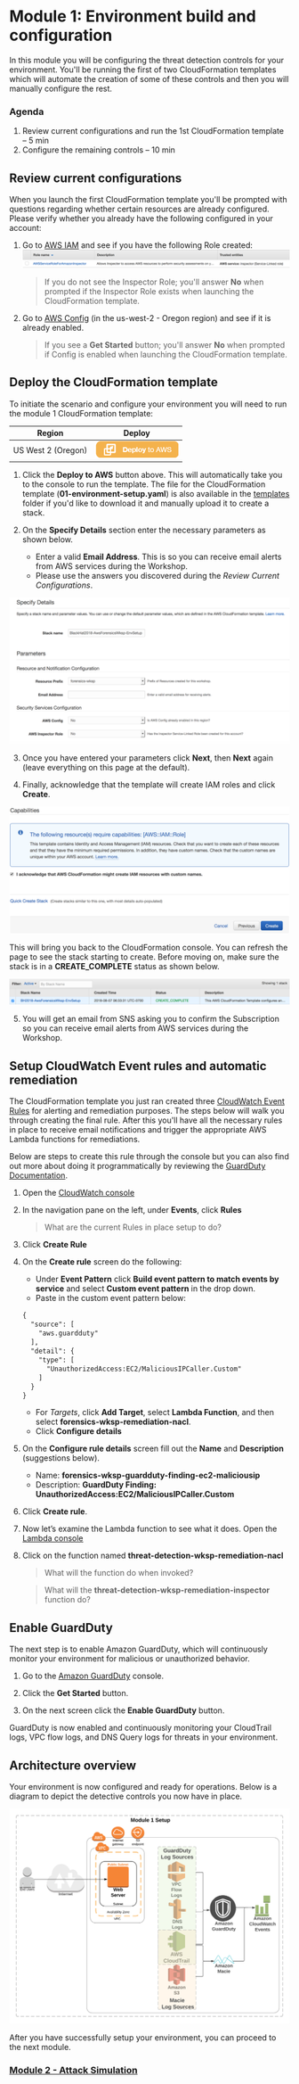 # Module 1: Environment build and configuration

In this module you will be configuring the threat detection controls for your environment.  You'll be running the first of two CloudFormation templates which will automate the creation of some of these controls and then you will manually configure the rest.

### Agenda

1.	Review current configurations and run the 1st CloudFormation template – 5 min
2.	Configure the remaining controls – 10 min

## Review current configurations

When you launch the first CloudFormation template you'll be prompted with questions regarding whether certain resources are already configured.  Please verify whether you already have the following configured in your account:

1.	Go to [AWS IAM](https://console.aws.amazon.com/iam/home?region=us-west-2#/roles) and see if you have the following Role created:
	![Roles](../images/01-current-roles.png)

  	> If you do not see the Inspector Role; you'll answer **No** when prompted if the Inspector Role exists when launching the CloudFormation template.

2.	Go to <a href="https://us-west-2.console.aws.amazon.com/config/home?region=us-west-2" target="_blank">AWS Config</a> (in the us-west-2 - Oregon region) and see if it is already enabled.
  
  	> If you see a **Get Started** button; you'll answer **No** when prompted if Config is enabled when launching the CloudFormation template.

## Deploy the CloudFormation template

To initiate the scenario and configure your environment you will need to run the module 1 CloudFormation template: 

Region| Deploy
------|-----
US West 2 (Oregon) | [![Deploy Module 1 in us-west-2](../images/deploy-to-aws.png)](https://console.aws.amazon.com/cloudformation/home?region=us-west-2#/stacks/new?stackName=BH2018-AwsForensicsWksp-EnvSetup&templateURL=https://s3-us-west-2.amazonaws.com/blackhat-vegas-2018-aws-forensics-wksp/01-environment-setup.yaml)

1. Click the **Deploy to AWS** button above.  This will automatically take you to the console to run the template.  The file for the CloudFormation template (**01-environment-setup.yaml**) is also available in the [templates](../templates/) folder if you'd like to download it and manually upload it to create a stack.

2. On the **Specify Details** section enter the necessary parameters as shown below. 
	* Enter a valid **Email Address**. This is so you can receive email alerts from AWS services during the Workshop.
	* Please use the answers you discovered during the *Review Current Configurations*.

![Parameters Example](../images/01-specify-details.png)

3. Once you have entered your parameters click **Next**, then **Next** again \(leave everything on this page at the default\).

4. Finally, acknowledge that the template will create IAM roles and click **Create**.

![IAM Capabilities](../images/iam-capabilities.png)

This will bring you back to the CloudFormation console. You can refresh the page to see the stack starting to create. Before moving on, make sure the stack is in a **CREATE_COMPLETE** status as shown below.

![Stack Complete](../images/01-stack-complete.png)

5.	You will get an email from SNS asking you to confirm the Subscription so you can receive email alerts from AWS services during the Workshop.

## Setup CloudWatch Event rules and automatic remediation

The CloudFormation template you just ran created three [CloudWatch Event Rules](https://docs.aws.amazon.com/AmazonCloudWatch/latest/events/WhatIsCloudWatchEvents.html) for alerting and remediation purposes. The steps below will walk you through creating the final rule.  After this you'll have all the necessary rules in place to receive email notifications and trigger the appropriate AWS Lambda functions for remediations.

Below are steps to create this rule through the console but you can also find out more about doing it programmatically by reviewing the [GuardDuty Documentation](http://docs.aws.amazon.com/guardduty/latest/ug/guardduty_findings_cloudwatch.html).

1.	Open the [CloudWatch console](https://us-west-2.console.aws.amazon.com/cloudwatch/home?region=us-west-2)
2.	In the navigation pane on the left, under **Events**, click **Rules**

	> What are the current Rules in place setup to do?
3.	Click **Create Rule**
4.	On the **Create rule** screen do the following: 
	* Under **Event Pattern** click **Build event pattern to match events by service** and select **Custom event pattern** in the drop down.
	* Paste in the custom event pattern below:
	```
	{
	  "source": [
		"aws.guardduty"
	  ],
	  "detail": {
		"type": [
		  "UnauthorizedAccess:EC2/MaliciousIPCaller.Custom"
		]
	  }
	}
	```
	* For *Targets*, click **Add Target**, select **Lambda Function**, and then select **forensics-wksp-remediation-nacl**.
	* Click **Configure details**
5.	On the **Configure rule details** screen fill out the **Name** and **Description** (suggestions below).
    * Name: **forensics-wksp-guardduty-finding-ec2-maliciousip**
    * Description: **GuardDuty Finding: UnauthorizedAccess:EC2/MaliciousIPCaller.Custom**
6. Click **Create rule**.
7.	Now let’s examine the Lambda function to see what it does.  Open the [Lambda console](https://us-west-2.console.aws.amazon.com/lambda/home?region=us-west-2)
8.	Click on the function named **threat-detection-wksp-remediation-nacl**

	> What will the function do when invoked?

	> What will the **threat-detection-wksp-remediation-inspector** function do?

## Enable GuardDuty

The next step is to enable Amazon GuardDuty, which will continuously monitor your environment for malicious or unauthorized behavior.

1.	Go to the [Amazon GuardDuty](https://us-west-2.console.aws.amazon.com/guardduty/home?region=us-west-2) console.

2.	Click the **Get Started** button.

3.	On the next screen click the **Enable GuardDuty** button.

GuardDuty is now enabled and continuously monitoring your CloudTrail logs, VPC flow logs, and DNS Query logs for threats in your environment.

## Architecture overview

Your environment is now configured and ready for operations.  Below is a diagram to depict the detective controls you now have in place.

![Detective Controls](../images/01-diagram-module1.png)

After you have successfully setup your environment, you can proceed to the next module.

### **[Module 2 - Attack Simulation](../docs/02-attack-simulation.md)**
